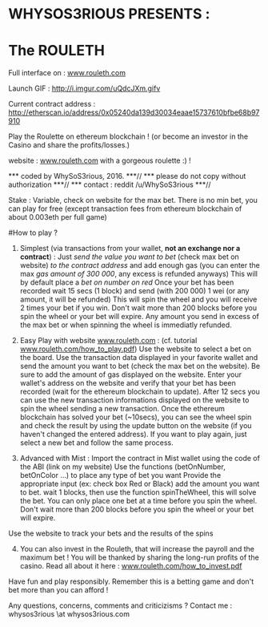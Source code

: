 #  WHYSOS3RIOUS   PRESENTS :   
# The ROULETH 

Full interface on : www.rouleth.com

Launch GIF : http://i.imgur.com/uQdcJXm.gifv

Current contract address :
http://etherscan.io/address/0x05240da139d30034eaae15737610bfbe68b97910

  Play the Roulette on ethereum blockchain !
  (or become an investor in the Casino and share the profits/losses.) 


   website : www.rouleth.com
   with a gorgeous roulette :) !

 *** coded by WhySoS3rious, 2016.                                       ***//
 *** please do not copy without authorization                          ***//
 *** contact : reddit    /u/WhySoS3rious                               ***//
 

  Stake : Variable, check on website for the max bet.
  There is no min bet, you can play for free (except transaction fees from ethereum blockchain of about 0.003eth per full game)


#How to play ?


  1) Simplest (via transactions from your wallet, **not an exchange nor a contract**) : 
  Just *send the value you want to bet* (check max bet on website) *to the contract address* and add enough gas 
  (you can enter the max *gas amount of  300 000*, any excess is refunded anyways)
  This will by default place a *bet on number on red*
  Once your bet has been recorded wait 15 secs (1 block) and send (with 200 000) 1 wei (or any amount, it will be refunded)
  This will spin the wheel and you will receive 2 times your bet if you win.
  Don't wait more than 200 blocks before you spin the wheel or your bet will expire.
  Any amount you send in excess of the max bet or when spinning the wheel is immediatly refunded.



  2) Easy Play with website www.rouleth.com :
  (cf. tutorial www.rouleth.com/how_to_play.pdf)
  Use the website to select a bet on the board. Use the transaction data displayed in your favorite wallet and send the amount you want to bet (check the max bet on the website). Be sure to add the amount of gas displayed on the website.
  Enter your wallet's address on the website and verify that your bet has been recorded (wait for the ethereum blockchain to update). After 12 secs you can use the new transaction informations displayed on the website to spin the wheel sending a new transaction.
  Once the ethereum blockchain has solved your bet (~10secs), you can see the wheel spin and check the result by using the update button on the website (if you haven't changed the entered address).
  If you want to play again, just select a new bet and follow the same process.
  
  3) Advanced with Mist : 
  Import the contract in Mist wallet using the code of the ABI (link on my website)
  Use the functions (betOnNumber, betOnColor ...) to place any type of bet you want
  Provide the appropriate input (ex: check box Red or Black)
  add the amount you want to bet.
  wait 1 blocks, then use the function spinTheWheel, this will solve the bet.
  You can only place one bet at a time before you spin the wheel.
  Don't wait more than 200 blocks before you spin the wheel or your bet will expire.
  
  Use the website to track your bets and the results of the spins


  4) You can also invest in the Rouleth, that will increase the payroll and the maximum bet !
  You will be thanked by sharing the long-run profits of the casino.
  Read all about it here : www.rouleth.com/how_to_invest.pdf
  
  Have fun and play responsibly. Remember this is a betting game and don't bet more than you can afford !

   Any questions, concerns, comments and criticizisms ? Contact me :  whysos3rious  \at whysos3rious.com
   
